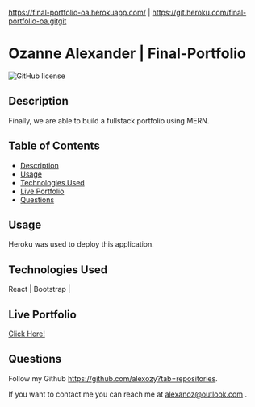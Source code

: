 https://final-portfolio-oa.herokuapp.com/ | https://git.heroku.com/final-portfolio-oa.gitgit

# Ozanne Alexander | Final-Portfolio


 ![GitHub license](https://img.shields.io/badge/license-MIT-blue.svg)

## **Description**
Finally, we are able to build a fullstack portfolio using MERN.


## Table of Contents
  * [Description](#description)
  * [Usage](#usage)
  * [Technologies Used](#technologies-used)
  * [Live Portfolio](#liveportfolio)
  * [Questions](#questions)

## Usage
Heroku was used to deploy this application.

## Technologies Used
React | Bootstrap |

## Live Portfolio
[Click Here!](https://final-portfolio-oa.herokuapp.com/ ) 

## Questions
Follow my Github https://github.com/alexozy?tab=repositories.

If you want to contact me you can reach me at alexanoz@outlook.com .